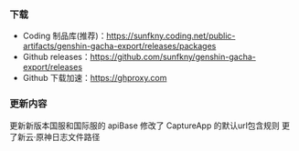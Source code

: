 ### 下载
 - Coding 制品库(推荐)：https://sunfkny.coding.net/public-artifacts/genshin-gacha-export/releases/packages
 - Github releases：https://github.com/sunfkny/genshin-gacha-export/releases
 - Github 下载加速：https://ghproxy.com

### 更新内容
更新新版本国服和国际服的 apiBase
修改了 CaptureApp 的默认url包含规则
更了新云·原神日志文件路径